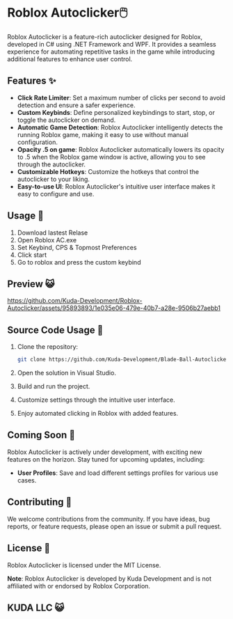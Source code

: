 # Roblox Autoclicker🖱️

Roblox Autoclicker is a feature-rich autoclicker designed for Roblox, developed in C# using .NET Framework and WPF. It provides a seamless experience for automating repetitive tasks in the game while introducing additional features to enhance user control.

## Features ✨

- **Click Rate Limiter**: Set a maximum number of clicks per second to avoid detection and ensure a safer experience.
- **Custom Keybinds**: Define personalized keybindings to start, stop, or toggle the autoclicker on demand.
- **Automatic Game Detection**: Roblox Autoclicker intelligently detects the running Roblox game, making it easy to use without manual configuration.
- **Opacity .5 on game**: Roblox Autoclicker automatically lowers its opacity to .5 when the Roblox game window is active, allowing you to see through the autoclicker.
- **Customizable Hotkeys**: Customize the hotkeys that control the autoclicker to your liking.
- **Easy-to-use UI**: Roblox Autoclicker's intuitive user interface makes it easy to configure and use.
  
## Usage 🚀

1. Download lastest Relase
2. Open Roblox AC.exe 
3. Set Keybind, CPS & Topmost Preferences
4. Click start
5. Go to roblox and press the custom keybind
   
## Preview 😺

https://github.com/Kuda-Development/Roblox-Autoclicker/assets/95893893/1e035e06-479e-40b7-a28e-9506b27aebb1

## Source Code Usage 🚀

1. Clone the repository:

   ```bash
   git clone https://github.com/Kuda-Development/Blade-Ball-Autoclicker.git
   ```

2. Open the solution in Visual Studio.
3. Build and run the project.

4. Customize settings through the intuitive user interface.

5. Enjoy automated clicking in Roblox with added features.

## Coming Soon 🔮

Roblox Autoclicker is actively under development, with exciting new features on the horizon. Stay tuned for upcoming updates, including:

- **User Profiles**: Save and load different settings profiles for various use cases.

## Contributing 🤝

We welcome contributions from the community. If you have ideas, bug reports, or feature requests, please open an issue or submit a pull request.

## License 📄

Roblox Autoclicker is licensed under the MIT License.

**Note**: Roblox Autoclicker is developed by Kuda Development and is not affiliated with or endorsed by Roblox Corporation.



## KUDA LLC 😺
